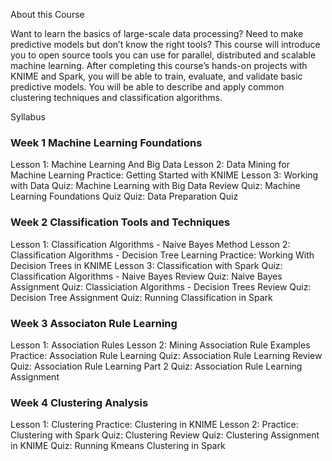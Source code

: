 About this Course

Want to learn the basics of large-scale data processing? Need to make predictive models but don’t know the right tools? This course will introduce you to open source tools you can use for parallel, distributed and scalable machine learning.  After completing this course’s hands-on projects with KNIME and Spark, you will be able to train, evaluate, and validate basic predictive models. You will be able to describe and apply common clustering techniques and classification algorithms.



Syllabus

### Week 1 Machine Learning Foundations

Lesson 1: Machine Learning And Big Data
Lesson 2: Data Mining for Machine Learning
Practice: Getting Started with KNIME
Lesson 3: Working with Data
Quiz: Machine Learning with Big Data Review
Quiz: Machine Learning Foundations Quiz
Quiz: Data Preparation Quiz

### Week 2 Classification Tools and Techniques

Lesson 1: Classification Algorithms - Naive Bayes Method
Lesson 2: Classification Algorithms - Decision Tree Learning
Practice: Working With Decision Trees in KNIME
Lesson 3: Classification with Spark
Quiz: Classification Algorithms - Naive Bayes Review
Quiz: Naive Bayes Assignment
Quiz: Classiciation Algorithms - Decision Trees Review
Quiz: Decision Tree Assignment
Quiz: Running Classification in Spark

### Week 3 Associaton Rule Learning

Lesson 1: Association Rules
Lesson 2: Mining Association Rule Examples
Practice: Association Rule Learning
Quiz: Association Rule Learning Review
Quiz: Association Rule Learning Part 2
Quiz: Association Rule Learning Assignment

### Week 4 Clustering Analysis

Lesson 1: Clustering
Practice: Clustering in KNIME
Lesson 2: Practice: Clustering with Spark
Quiz: Clustering Review
Quiz: Clustering Assignment in KNIME
Quiz: Running Kmeans Clustering in Spark
